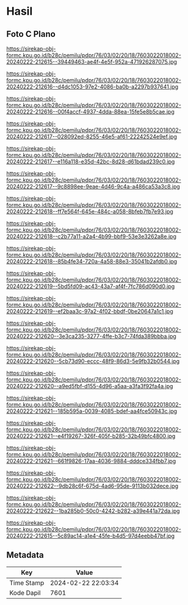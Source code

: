 # Hasil

## Foto C Plano

https://sirekap-obj-formc.kpu.go.id/b28c/pemilu/pdpr/76/03/02/20/18/7603022018002-20240222-212615--39449463-ae4f-4e5f-952a-471926287075.jpg

https://sirekap-obj-formc.kpu.go.id/b28c/pemilu/pdpr/76/03/02/20/18/7603022018002-20240222-212616--d4dc1053-97e2-4086-ba0b-a2297b937641.jpg

https://sirekap-obj-formc.kpu.go.id/b28c/pemilu/pdpr/76/03/02/20/18/7603022018002-20240222-212616--00f4accf-4937-4dda-88ea-15fe5e8b5cae.jpg

https://sirekap-obj-formc.kpu.go.id/b28c/pemilu/pdpr/76/03/02/20/18/7603022018002-20240222-212617--028092ed-8255-46e5-af61-22242524e9ef.jpg

https://sirekap-obj-formc.kpu.go.id/b28c/pemilu/pdpr/76/03/02/20/18/7603022018002-20240222-212617--e116a118-e35d-42bc-8d28-d61bdad239c0.jpg

https://sirekap-obj-formc.kpu.go.id/b28c/pemilu/pdpr/76/03/02/20/18/7603022018002-20240222-212617--9c8898ee-9eae-4d46-9c4a-a486ca53a3c8.jpg

https://sirekap-obj-formc.kpu.go.id/b28c/pemilu/pdpr/76/03/02/20/18/7603022018002-20240222-212618--ff7e564f-645e-484c-a058-8bfeb7fb7e93.jpg

https://sirekap-obj-formc.kpu.go.id/b28c/pemilu/pdpr/76/03/02/20/18/7603022018002-20240222-212618--c2b77a11-a2a4-4b99-bbf9-53e3e3262a8e.jpg

https://sirekap-obj-formc.kpu.go.id/b28c/pemilu/pdpr/76/03/02/20/18/7603022018002-20240222-212618--85b4fe34-720a-4a58-88e3-35041b2afdb0.jpg

https://sirekap-obj-formc.kpu.go.id/b28c/pemilu/pdpr/76/03/02/20/18/7603022018002-20240222-212619--5bd5fd09-ac43-43a7-af4f-7fc786d090d0.jpg

https://sirekap-obj-formc.kpu.go.id/b28c/pemilu/pdpr/76/03/02/20/18/7603022018002-20240222-212619--ef2baa3c-97a2-4f02-bbdf-0be20647a1c1.jpg

https://sirekap-obj-formc.kpu.go.id/b28c/pemilu/pdpr/76/03/02/20/18/7603022018002-20240222-212620--3e3ca235-3277-4ffe-b3c7-74fda389bbba.jpg

https://sirekap-obj-formc.kpu.go.id/b28c/pemilu/pdpr/76/03/02/20/18/7603022018002-20240222-212620--5cb73d90-eccc-48f9-86d3-5e9fb32b0544.jpg

https://sirekap-obj-formc.kpu.go.id/b28c/pemilu/pdpr/76/03/02/20/18/7603022018002-20240222-212620--a9ed5fbf-d155-4d96-a5aa-a3fa3f92fa4a.jpg

https://sirekap-obj-formc.kpu.go.id/b28c/pemilu/pdpr/76/03/02/20/18/7603022018002-20240222-212621--185b595a-0039-4085-bdef-aa4fce50943c.jpg

https://sirekap-obj-formc.kpu.go.id/b28c/pemilu/pdpr/76/03/02/20/18/7603022018002-20240222-212621--e4f19267-326f-405f-b285-32b49bfc4800.jpg

https://sirekap-obj-formc.kpu.go.id/b28c/pemilu/pdpr/76/03/02/20/18/7603022018002-20240222-212621--661f9826-17aa-4036-9884-dddce334fbb7.jpg

https://sirekap-obj-formc.kpu.go.id/b28c/pemilu/pdpr/76/03/02/20/18/7603022018002-20240222-212622--9db28c6f-675d-4ad6-95de-9113b032dece.jpg

https://sirekap-obj-formc.kpu.go.id/b28c/pemilu/pdpr/76/03/02/20/18/7603022018002-20240222-212622--1ba285b0-50c0-4242-b282-a39e441a72da.jpg

https://sirekap-obj-formc.kpu.go.id/b28c/pemilu/pdpr/76/03/02/20/18/7603022018002-20240222-212615--5c89ac14-a1e4-45fe-b4d5-97d4eebb47bf.jpg


## Metadata

| Key        | Value               |
| ---------- | ------------------- |
| Time Stamp | 2024-02-22 22:03:34 |
| Kode Dapil | 7601                |



